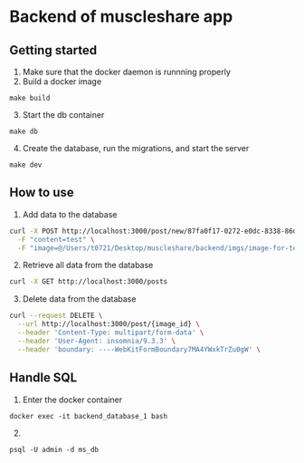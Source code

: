 # Backend of muscleshare app

## Getting started

1. Make sure that the docker daemon is runnning properly
2. Build a docker image
```
make build
```
3. Start the db container
```
make db
```
4. Create the database, run the migrations, and start the server
```
make dev
```

## How to use
1. Add data to the database
```bash
curl -X POST http://localhost:3000/post/new/87fa0f17-0272-e0dc-8338-86dad7e6fc9f \
  -F "content=test" \
  -F "image=@/Users/t0721/Desktop/muscleshare/backend/imgs/image-for-test-get-image.jpg"
```

2. Retrieve all data from the database
```bash
curl -X GET http://localhost:3000/posts
```

3. Delete data from the database
```bash
curl --request DELETE \
  --url http://localhost:3000/post/{image_id} \
  --header 'Content-Type: multipart/form-data' \
  --header 'User-Agent: insomnia/9.3.3' \
  --header 'boundary: ----WebKitFormBoundary7MA4YWxkTrZu0gW' \
```

## Handle SQL
1. Enter the docker container
```
docker exec -it backend_database_1 bash
```
2. 
```
psql -U admin -d ms_db
```